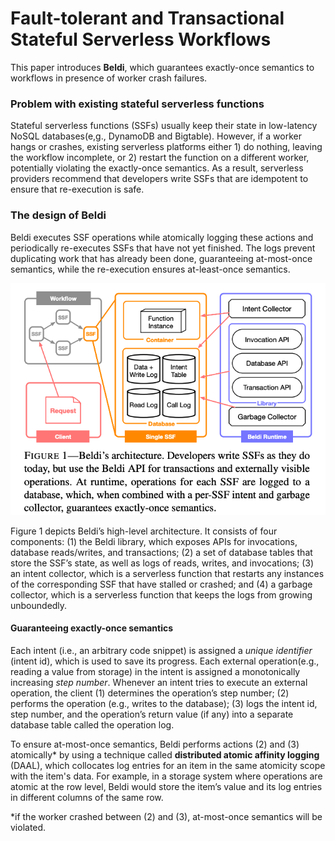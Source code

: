 # Fault-tolerant and Transactional Stateful Serverless Workflows

This paper introduces **Beldi**, which guarantees exactly-once semantics to workflows in presence of worker crash failures.

### Problem with existing stateful serverless functions

Stateful serverless functions \(SSFs\) usually keep their state in low-latency NoSQL databases\(e,g., DynamoDB and Bigtable\). However, if a worker hangs or crashes, existing serverless platforms either 1\) do nothing, leaving the workflow incomplete, or 2\) restart the function on a different worker, potentially violating the exactly-once semantics. As a result, serverless providers recommend that developers write SSFs that are idempotent to ensure that re-execution is safe.

### The design of Beldi 

Beldi executes SSF operations while atomically logging these actions and periodically re-executes SSFs that have not yet finished. The logs prevent duplicating work that has already been done, guaranteeing at-most-once semantics, while the re-execution ensures at-least-once semantics.

![](../../.gitbook/assets/screen-shot-2021-02-28-at-10.39.49-pm.png)

Figure 1 depicts Beldi’s high-level architecture. It consists of four components: \(1\) the Beldi library, which exposes APIs for invocations, database reads/writes, and transactions; \(2\) a set of database tables that store the SSF’s state, as well as logs of reads, writes, and invocations; \(3\) an intent collector, which is a serverless function that restarts any instances of the corresponding SSF that have stalled or crashed; and \(4\) a garbage collector, which is a serverless function that keeps the logs from growing unboundedly.

#### Guaranteeing exactly-once semantics

Each intent \(i.e., an arbitrary code snippet\) is assigned a _unique identifier_ \(intent id\), which is used to save its progress. Each external operation\(e.g., reading a value from storage\) in the intent is assigned a monotonically increasing _step number_. Whenever an intent tries to execute an external operation, the client \(1\) determines the operation’s step number; \(2\) performs the operation \(e.g., writes to the database\); \(3\) logs the intent id, step number, and the operation’s return value \(if any\) into a separate database table called the operation log. 

To ensure at-most-once semantics, Beldi performs actions \(2\) and \(3\) atomically\* by using a technique called **distributed atomic affinity logging** \(DAAL\), which collocates log entries for an item in the same atomicity scope with the item's data. For example, in a storage system where operations are atomic at the row level, Beldi would store the item’s value and its log entries in different columns of the same row. 

\*if the worker crashed between \(2\) and \(3\), at-most-once semantics will be violated.



